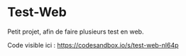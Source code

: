 # Test-Web

Petit projet, afin de faire plusieurs test en web.

Code visible ici : https://codesandbox.io/s/test-web-nl64p
